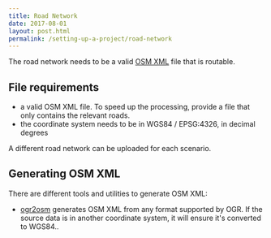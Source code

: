 ```yaml
---
title: Road Network
date: 2017-08-01
layout: post.html
permalink: /setting-up-a-project/road-network
---
```


The road network needs to be a valid [OSM XML](http://wiki.openstreetmap.org/wiki/OSM_XML) file that is routable.

## File requirements

* a valid OSM XML file. To speed up the processing, provide a file that only contains the relevant roads.
* the coordinate system needs to be in WGS84 / EPSG:4326, in decimal degrees

A different road network can be uploaded for each scenario.

## Generating OSM XML
There are different tools and utilities to generate OSM XML:

- [ogr2osm](https://github.com/pnorman/ogr2osm) generates OSM XML from any format supported by OGR. If the source data is in another coordinate system, it will ensure it's converted to WGS84..
